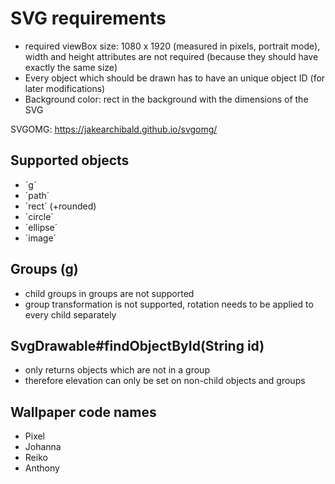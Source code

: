 # SVG requirements

- required viewBox size: 1080 x 1920 (measured in pixels, portrait mode), width and height attributes are not required (because they should have exactly the same size)
- Every object which should be drawn has to have an unique object ID (for later modifications)
- Background color: rect in the background with the dimensions of the SVG

SVGOMG: https://jakearchibald.github.io/svgomg/


## Supported objects

- ´g´
- ´path´
- ´rect´ (+rounded)
- ´circle´
- ´ellipse´
- ´image´

## Groups (g)

- child groups in groups are not supported
- group transformation is not supported, rotation needs to be applied to every child separately

## SvgDrawable#findObjectById(String id)

- only returns objects which are not in a group
- therefore elevation can only be set on non-child objects and groups

## Wallpaper code names

- Pixel
- Johanna
- Reiko
- Anthony